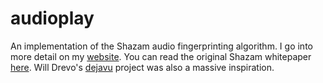 # audioplay
An implementation of the Shazam audio fingerprinting algorithm. I go into more detail on my [website](https://alikiki.github.io/). You can read the original Shazam whitepaper [here](https://www.ee.columbia.edu/~dpwe/papers/Wang03-shazam.pdf). Will Drevo's [dejavu](https://github.com/worldveil/dejavu) project was also a massive inspiration. 


